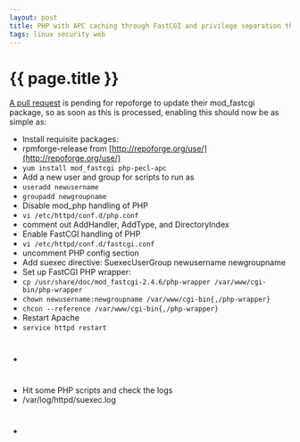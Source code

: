 ```yaml
---
layout: post
title: PHP with APC caching through FastCGI and privilege separation through SuExec running under SELinux on RHEL 5
tags: linux security web
---
```


# {{ page.title }}

[A pull request](https://github.com/repoforge/rpms/pull/165) is pending for repoforge to update their mod_fastcgi package, so as soon as this is processed, enabling this should now be as simple as:

 * Install requisite packages:
  * rpmforge-release from [http://repoforge.org/use/](http://repoforge.org/use/)
  * `yum install mod_fastcgi php-pecl-apc`
 * Add a new user and group for scripts to run as
  * `useradd newusername`
  * `groupadd newgroupname`
 * Disable mod_php handling of PHP
  * `vi /etc/httpd/conf.d/php.conf`
  * comment out AddHandler, AddType, and DirectoryIndex
 * Enable FastCGI handling of PHP
  * `vi /etc/httpd/conf.d/fastcgi.conf`
  * uncomment PHP config section
  * Add suexec directive: SuexecUserGroup newusername newgroupname
 * Set up FastCGI PHP wrapper:
  * `cp /usr/share/doc/mod_fastcgi-2.4.6/php-wrapper /var/www/cgi-bin/php-wrapper`
  * `chown newusername:newgroupname /var/www/cgi-bin{,/php-wrapper}`
  * `chcon --reference /var/www/cgi-bin{,/php-wrapper}`
 * Restart Apache
  * `service httpd restart`
  * #
 * Hit some PHP scripts and check the logs
  * /var/log/httpd/suexec.log
  * #
